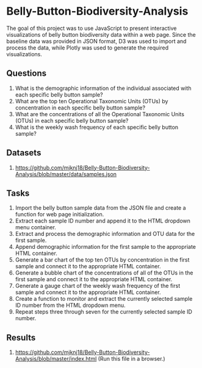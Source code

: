 # Belly-Button-Biodiversity-Analysis

The goal of this project was to use JavaScript to present interactive visualizations of belly button biodiversity data within a web page. Since the baseline data was provided in JSON format, D3 was used to import and process the data, while Plotly was used to generate the required visualizations.

## Questions

1. What is the demographic information of the individual associated with each specific belly button sample?
2. What are the top ten Operational Taxonomic Units (OTUs) by concentration in each specific belly button sample?
3. What are the concentrations of all the Operational Taxonomic Units (OTUs) in each specific belly button sample?
4. What is the weekly wash frequency of each specific belly button sample?

## Datasets

1. https://github.com/mjknj18/Belly-Button-Biodiversity-Analysis/blob/master/data/samples.json

## Tasks

1. Import the belly button sample data from the JSON file and create a function for web page initialization.
2. Extract each sample ID number and append it to the HTML dropdown menu container.
3. Extract and process the demographic information and OTU data for the first sample.
4. Append demographic information for the first sample to the appropriate HTML container.
5. Generate a bar chart of the top ten OTUs by concentration in the first sample and connect it to the appropriate HTML container.
6. Generate a bubble chart of the concentrations of all of the OTUs in the first sample and connect it to the appropriate HTML container.
7. Generate a gauge chart of the weekly wash frequency of the first sample and connect it to the appropriate HTML container.
8. Create a function to monitor and extract the currently selected sample ID number from the HTML dropdown menu.
9. Repeat steps three through seven for the currently selected sample ID number.

## Results

1. https://github.com/mjknj18/Belly-Button-Biodiversity-Analysis/blob/master/index.html (Run this file in a browser.)